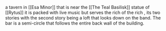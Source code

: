 a tavern in [[Esa Minor]] that is near the [[The Teal Basilisk]] statue of [[Rytus]] it is packed with live music but serves the rich of the rich , its two stories with the second story being a loft that looks down on the band. The bar is a semi-circle that follows the entire back wall of the building.